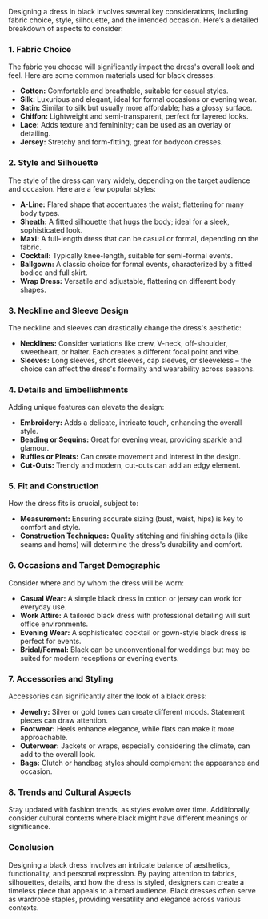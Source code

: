 Designing a dress in black involves several key considerations, including fabric choice, style, silhouette, and the intended occasion. Here’s a detailed breakdown of aspects to consider:

### 1. **Fabric Choice**
The fabric you choose will significantly impact the dress's overall look and feel. Here are some common materials used for black dresses:

- **Cotton:** Comfortable and breathable, suitable for casual styles.
- **Silk:** Luxurious and elegant, ideal for formal occasions or evening wear.
- **Satin:** Similar to silk but usually more affordable; has a glossy surface.
- **Chiffon:** Lightweight and semi-transparent, perfect for layered looks.
- **Lace:** Adds texture and femininity; can be used as an overlay or detailing.
- **Jersey:** Stretchy and form-fitting, great for bodycon dresses.

### 2. **Style and Silhouette**
The style of the dress can vary widely, depending on the target audience and occasion. Here are a few popular styles:

- **A-Line:** Flared shape that accentuates the waist; flattering for many body types.
- **Sheath:** A fitted silhouette that hugs the body; ideal for a sleek, sophisticated look.
- **Maxi:** A full-length dress that can be casual or formal, depending on the fabric.
- **Cocktail:** Typically knee-length, suitable for semi-formal events.
- **Ballgown:** A classic choice for formal events, characterized by a fitted bodice and full skirt.
- **Wrap Dress:** Versatile and adjustable, flattering on different body shapes.

### 3. **Neckline and Sleeve Design**
The neckline and sleeves can drastically change the dress's aesthetic:

- **Necklines:** Consider variations like crew, V-neck, off-shoulder, sweetheart, or halter. Each creates a different focal point and vibe.
- **Sleeves:** Long sleeves, short sleeves, cap sleeves, or sleeveless – the choice can affect the dress's formality and wearability across seasons.

### 4. **Details and Embellishments**
Adding unique features can elevate the design:

- **Embroidery:** Adds a delicate, intricate touch, enhancing the overall style.
- **Beading or Sequins:** Great for evening wear, providing sparkle and glamour.
- **Ruffles or Pleats:** Can create movement and interest in the design.
- **Cut-Outs:** Trendy and modern, cut-outs can add an edgy element.

### 5. **Fit and Construction**
How the dress fits is crucial, subject to:

- **Measurement:** Ensuring accurate sizing (bust, waist, hips) is key to comfort and style.
- **Construction Techniques:** Quality stitching and finishing details (like seams and hems) will determine the dress's durability and comfort.

### 6. **Occasions and Target Demographic**
Consider where and by whom the dress will be worn:

- **Casual Wear:** A simple black dress in cotton or jersey can work for everyday use.
- **Work Attire:** A tailored black dress with professional detailing will suit office environments.
- **Evening Wear:** A sophisticated cocktail or gown-style black dress is perfect for events.
- **Bridal/Formal:** Black can be unconventional for weddings but may be suited for modern receptions or evening events.

### 7. **Accessories and Styling**
Accessories can significantly alter the look of a black dress:

- **Jewelry:** Silver or gold tones can create different moods. Statement pieces can draw attention.
- **Footwear:** Heels enhance elegance, while flats can make it more approachable.
- **Outerwear:** Jackets or wraps, especially considering the climate, can add to the overall look.
- **Bags:** Clutch or handbag styles should complement the appearance and occasion.

### 8. **Trends and Cultural Aspects**
Stay updated with fashion trends, as styles evolve over time. Additionally, consider cultural contexts where black might have different meanings or significance.

### Conclusion
Designing a black dress involves an intricate balance of aesthetics, functionality, and personal expression. By paying attention to fabrics, silhouettes, details, and how the dress is styled, designers can create a timeless piece that appeals to a broad audience. Black dresses often serve as wardrobe staples, providing versatility and elegance across various contexts.